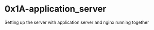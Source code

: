 # 0x1A-application_server

Setting up the server with application server and nginx running together

